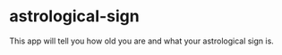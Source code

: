 astrological-sign
=================
This app will tell you how old you are and what your astrological sign is.
